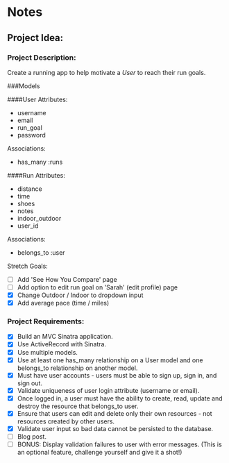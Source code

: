 # Notes

## Project Idea:

### Project Description:

Create a running app to help motivate a _User_ to reach their run goals.

###Models

####User
Attributes: 
- username
- email
- run_goal
- password

Associations:
- has_many :runs

####Run
Attributes:
- distance
- time
- shoes
- notes
- indoor_outdoor
- user_id

Associations:
- belongs_to :user

Stretch Goals:
- [ ] Add 'See How You Compare' page
- [ ] Add option to edit run goal on 'Sarah' (edit profile) page
- [X] Change Outdoor / Indoor to dropdown input
- [x] Add average pace (time / miles)

### Project Requirements:

- [X] Build an MVC Sinatra application.
- [X] Use ActiveRecord with Sinatra.
- [X] Use multiple models.
- [X] Use at least one has_many relationship on a User model and one belongs_to relationship on another model.
- [x] Must have user accounts - users must be able to sign up, sign in, and sign out.
- [X] Validate uniqueness of user login attribute (username or email).
- [x] Once logged in, a user must have the ability to create, read, update and destroy the resource that belongs_to user.
- [x] Ensure that users can edit and delete only their own resources - not resources created by other users.
- [x] Validate user input so bad data cannot be persisted to the database.
- [ ] Blog post.
- [ ] BONUS: Display validation failures to user with error messages. (This is an optional feature, challenge yourself and give it a shot!)
